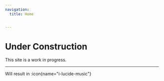 ```yaml
---
navigation:
  title: Home


---
```


# Under Construction

This site is a work in progress.

---

Will result in :icon{name="i-lucide-music"}


